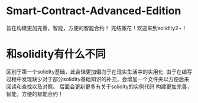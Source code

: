 # Smart-Contract-Advanced-Edition
旨在构建更加完善，智能，方便的智能合约！
完结撒花！欢迎来到solidity2~！

# 和solidity有什么不同
区别于第一个solidity基础，此合辑更加偏向于在现实生活中的实用化.
由于在编写过程中发现缺少对于部分solidity基础知识的补充，会增加一个文件夹以方便后来阅读和查找以及对照。
后面会更新更多有关于solidity的实例代码
构建更加完善，智能，方便的智能合约！

